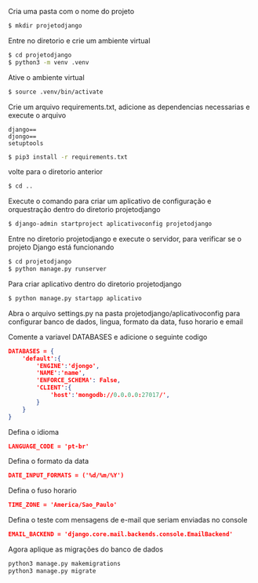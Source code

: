 Cria uma pasta com o nome do projeto

```bash
$ mkdir projetodjango
```

Entre no diretorio e crie um ambiente virtual

```bash
$ cd projetodjango
$ python3 -m venv .venv
```

Ative o ambiente virtual

```bash
$ source .venv/bin/activate
```

Crie um arquivo requirements.txt, adicione as dependencias necessarias e execute o arquivo

```textile
django==
djongo==
setuptools
```

```bash
$ pip3 install -r requirements.txt
```

volte para o diretorio anterior

```bash
$ cd ..
```

Execute o comando para criar um aplicativo de configuração e orquestração dentro do diretorio projetodjango

```bash
$ django-admin startproject aplicativoconfig projetodjango
```

Entre no diretorio projetodjango e execute o servidor, para verificar se o projeto Django está funcionando

```bash
$ cd projetodjango
$ python manage.py runserver
```

Para criar aplicativo dentro do diretorio projetodjango

```bash
$ python manage.py startapp aplicativo
```

Abra o arquivo settings.py na pasta projetodjango/aplicativoconfig para configurar banco de dados, lingua, formato da data, fuso horario e email

Comente a variavel DATABASES e adicione o seguinte codigo

```json
DATABASES = {
    'default':{
        'ENGINE':'djongo',
        'NAME':'name',
        'ENFORCE_SCHEMA': False,
        'CLIENT':{
            'host':'mongodb://0.0.0.0:27017/',
        }
    }
}
```

Defina o idioma

```json
LANGUAGE_CODE = 'pt-br'
```

Defina o formato da data

```json
DATE_INPUT_FORMATS = ('%d/%m/%Y')
```

Defina o fuso horario

```json
TIME_ZONE = 'America/Sao_Paulo'
```

Defina o teste com mensagens de e-mail que seriam enviadas no console

```json
EMAIL_BACKEND = 'django.core.mail.backends.console.EmailBackend'
```

Agora aplique as migrações do banco de dados

```bash
python3 manage.py makemigrations
python3 manage.py migrate
```
